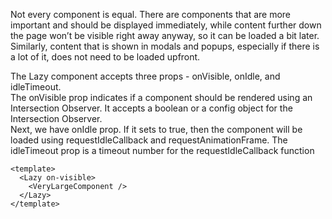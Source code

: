 Not every component is equal. There are components that are more important and should be displayed immediately, while content further down the page won’t be visible right away anyway, so it can be loaded a bit later. Similarly, content that is shown in modals and popups, especially if there is a lot of it, does not need to be loaded upfront.

The Lazy component accepts three props - onVisible, onIdle, and idleTimeout. <br>
The onVisible prop indicates if a component should be rendered using an Intersection Observer. It accepts a boolean or a config object for the Intersection Observer. <br>
Next, we have onIdle prop. If it sets to true, then the component will be loaded using requestIdleCallback and requestAnimationFrame. The idleTimeout prop is a timeout number for the requestIdleCallback function

```vue
<template>
  <Lazy on-visible>
    <VeryLargeComponent />
  </Lazy>
</template>
```
